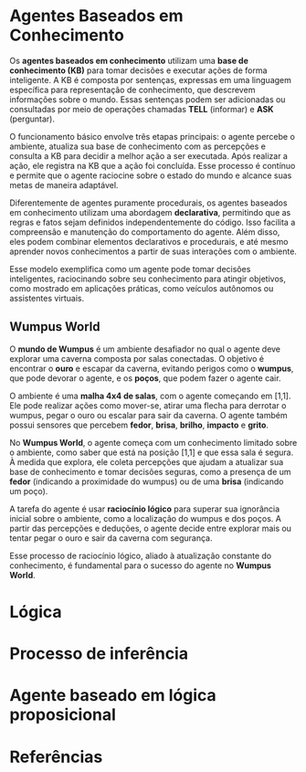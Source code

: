 # Agentes Baseados em Conhecimento

Os **agentes baseados em conhecimento** utilizam uma **base de conhecimento (KB)** para tomar decisões e executar ações de forma inteligente. A KB é composta por sentenças, expressas em uma linguagem específica para representação de conhecimento, que descrevem informações sobre o mundo. Essas sentenças podem ser adicionadas ou consultadas por meio de operações chamadas **TELL** (informar) e **ASK** (perguntar).

O funcionamento básico envolve três etapas principais: o agente percebe o ambiente, atualiza sua base de conhecimento com as percepções e consulta a KB para decidir a melhor ação a ser executada. Após realizar a ação, ele registra na KB que a ação foi concluída. Esse processo é contínuo e permite que o agente raciocine sobre o estado do mundo e alcance suas metas de maneira adaptável.

Diferentemente de agentes puramente procedurais, os agentes baseados em conhecimento utilizam uma abordagem **declarativa**, permitindo que as regras e fatos sejam definidos independentemente do código. Isso facilita a compreensão e manutenção do comportamento do agente. Além disso, eles podem combinar elementos declarativos e procedurais, e até mesmo aprender novos conhecimentos a partir de suas interações com o ambiente.

Esse modelo exemplifica como um agente pode tomar decisões inteligentes, raciocinando sobre seu conhecimento para atingir objetivos, como mostrado em aplicações práticas, como veículos autônomos ou assistentes virtuais.

## Wumpus World

O **mundo de Wumpus** é um ambiente desafiador no qual o agente deve explorar uma caverna composta por salas conectadas. O objetivo é encontrar o **ouro** e escapar da caverna, evitando perigos como o **wumpus**, que pode devorar o agente, e os **poços**, que podem fazer o agente cair.

O ambiente é uma **malha 4x4 de salas**, com o agente começando em [1,1]. Ele pode realizar ações como mover-se, atirar uma flecha para derrotar o wumpus, pegar o ouro ou escalar para sair da caverna. O agente também possui sensores que percebem **fedor**, **brisa**, **brilho**, **impacto** e **grito**.

No **Wumpus World**, o agente começa com um conhecimento limitado sobre o ambiente, como saber que está na posição [1,1] e que essa sala é segura. À medida que explora, ele coleta percepções que ajudam a atualizar sua base de conhecimento e tomar decisões seguras, como a presença de um **fedor** (indicando a proximidade do wumpus) ou de uma **brisa** (indicando um poço).

A tarefa do agente é usar **raciocínio lógico** para superar sua ignorância inicial sobre o ambiente, como a localização do wumpus e dos poços. A partir das percepções e deduções, o agente decide entre explorar mais ou tentar pegar o ouro e sair da caverna com segurança.

Esse processo de raciocínio lógico, aliado à atualização constante do conhecimento, é fundamental para o sucesso do agente no **Wumpus World**.


# Lógica
# Processo de inferência
# Agente baseado em lógica proposicional

# Referências
